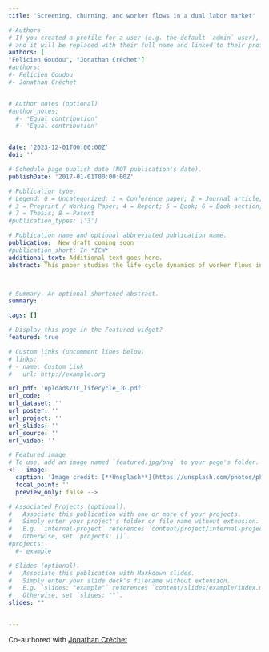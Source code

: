 ```yaml
---
title: 'Screening, churning, and worker flows in a dual labor market'

# Authors
# If you created a profile for a user (e.g. the default `admin` user), write the username (folder name) here
# and it will be replaced with their full name and linked to their profile.
authors: [
"Felicien Goudou", "Jonathan Créchet"]
#authors:
#- Felicien Goudou
#- Jonathan Créchet


# Author notes (optional)
#author_notes:
  #- 'Equal contribution'
  #- 'Equal contribution'


date: '2023-12-01T00:00:00Z'
doi: ''

# Schedule page publish date (NOT publication's date).
publishDate: '2017-01-01T00:00:00Z'

# Publication type.
# Legend: 0 = Uncategorized; 1 = Conference paper; 2 = Journal article;
# 3 = Preprint / Working Paper; 4 = Report; 5 = Book; 6 = Book section;
# 7 = Thesis; 8 = Patent
#publication_types: ['3']

# Publication name and optional abbreviated publication name.
publication:  New draft coming soon
#publication_short: In *ICW*
additional_text: Additional text goes here.
abstract: This paper studies the life-cycle dynamics of worker flows in a dual labor market, divided between open-ended, permanent jobs with firing restrictions and fixed-term, temporary jobs. Using French Employment Survey data, we estimate age profiles of transition probabilities between unemployment, permanent and temporary employment by education levels. Transition probabilities into permanent employment have a declining age profile for high-education workers but are flat for low-education workers. A search-and-matching model with information frictions, Bayesian learning about worker ability, and match heterogeneity in employment-separation risk account for the transition age profiles. Worker flows are shaped by two distinct channels, “screening” and “churning”. Calibration to French data indicates that Bayesian learning (screening) is more prevalent in explaining patterns of worker flows for highly educated individuals. In contrast, separation-risk match heterogeneity (churning) is the key driver for the low-education group. These group-specific mechanisms imply that firing costs account for most of the large unemployment difference between low and high-education young workers in France.



# Summary. An optional shortened abstract.
summary:

tags: []

# Display this page in the Featured widget?
featured: true

# Custom links (uncomment lines below)
# links:
# - name: Custom Link
#   url: http://example.org

url_pdf: 'uploads/TC_lifecycle_JG.pdf'
url_code: ''
url_dataset: ''
url_poster: ''
url_project: ''
url_slides: ''
url_source: ''
url_video: ''

# Featured image
# To use, add an image named `featured.jpg/png` to your page's folder.
<!-- image:
  caption: 'Image credit: [**Unsplash**](https://unsplash.com/photos/pLCdAaMFLTE)'
  focal_point: ''
  preview_only: false -->

# Associated Projects (optional).
#   Associate this publication with one or more of your projects.
#   Simply enter your project's folder or file name without extension.
#   E.g. `internal-project` references `content/project/internal-project/index.md`.
#   Otherwise, set `projects: []`.
#projects:
  #- example

# Slides (optional).
#   Associate this publication with Markdown slides.
#   Simply enter your slide deck's filename without extension.
#   E.g. `slides: "example"` references `content/slides/example/index.md`.
#   Otherwise, set `slides: ""`.
slides: ""


---
```


<!-- {{% callout note %}}
<!-- Click the _Cite_ button above to demo the feature to enable visitors to import publication metadata into their reference management software.
{{% /callout %}} -->
Co-authored with <a href="https://sites.google.com/view/jonathancrechet">Jonathan Créchet</a>
<!-- {{% callout note %}}
<!-- Create your slides in Markdown - click the _Slides_ button to check out the example. -->
<!-- {{% /callout %}}  -->

<!-- Supplementary notes can be added here, including [code, math, and images](https://wowchemy.com/docs/writing-markdown-latex/). -->
